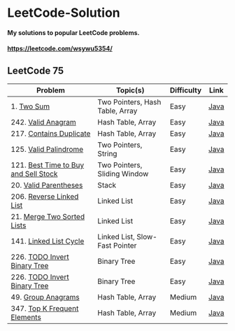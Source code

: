 # LeetCode-Solution
#### My solutions to popular LeetCode problems.
#### https://leetcode.com/wsywu5354/

## LeetCode 75
Problem | Topic(s) | Difficulty | Link |
--- | --- | --- | --- |
1\. [Two Sum](https://leetcode.com/problems/two-sum/) | Two Pointers, Hash Table, Array | Easy | [Java](https://github.com/StevenWu2001/LeetCode-Solution/blob/main/Easy/1-Two-Sum.java) |
242\. [Valid Anagram](https://leetcode.com/problems/valid-anagram/)| Hash Table, Array | Easy | [Java](https://github.com/StevenWu2001/LeetCode-Solution/blob/main/Easy/242-Valid-Anagram.java) |
217\. [Contains Duplicate](https://leetcode.com/problems/contains-duplicate/)| Hash Table, Array | Easy | [Java](https://github.com/StevenWu2001/LeetCode-Solution/blob/main/Easy/217-Contains-Duplicate.java) |
125\. [Valid Palindrome](https://leetcode.com/problems/valid-palindrome/) | Two Pointers, String | Easy | [Java](https://github.com/StevenWu2001/LeetCode-Solution/blob/main/Easy/125-Valid-Palindrome.java) |
121\. [Best Time to Buy and Sell Stock](https://leetcode.com/problems/best-time-to-buy-and-sell-stock/)| Two Pointers, Sliding Window | Easy | [Java](https://github.com/StevenWu2001/LeetCode-Solution/blob/main/Easy/121-Best-Time-To-Buy-And-Sell-Stock.java) |
20\. [Valid Parentheses](https://leetcode.com/problems/valid-parentheses/) | Stack | Easy | [Java](https://github.com/StevenWu2001/LeetCode-Solution/blob/main/Easy/20-Valid-Parentheses.java) |
206\. [Reverse Linked List](https://leetcode.com/problems/reverse-linked-list/)| Linked List | Easy | [Java](https://github.com/StevenWu2001/LeetCode-Solution/blob/main/Easy/206-Reverse-Linked-List.java) |
21\. [Merge Two Sorted Lists](https://leetcode.com/problems/merge-two-sorted-lists/)| Linked List | Easy | [Java](https://github.com/StevenWu2001/LeetCode-Solution/blob/main/Easy/21-Merge-Two-Sorted-Lists.java) |
141\. [Linked List Cycle](https://leetcode.com/problems/linked-list-cycle/)| Linked List, Slow-Fast Pointer | Easy | [Java](https://github.com/StevenWu2001/LeetCode-Solution/blob/main/Easy/141-Linked-List-Cycle.java) |
226\. [TODO Invert Binary Tree](https://leetcode.com/problems/invert-binary-tree/)| Binary Tree | Easy | [Java]() |
226\. [TODO Invert Binary Tree](https://leetcode.com/problems/invert-binary-tree/)| Binary Tree | Easy | [Java]() |
49\. [Group Anagrams](https://leetcode.com/problems/group-anagrams/)| Hash Table, Array | Medium | [Java](https://github.com/StevenWu2001/LeetCode-Solution/blob/main/Medium/49-Group-Anagrams.java) |
347\. [Top K Frequent Elements](https://leetcode.com/problems/top-k-frequent-elements/)| Hash Table, Array | Medium | [Java](https://github.com/StevenWu2001/LeetCode-Solution/blob/main/Medium/347-Top-k-Frequent-Elements.java) |

